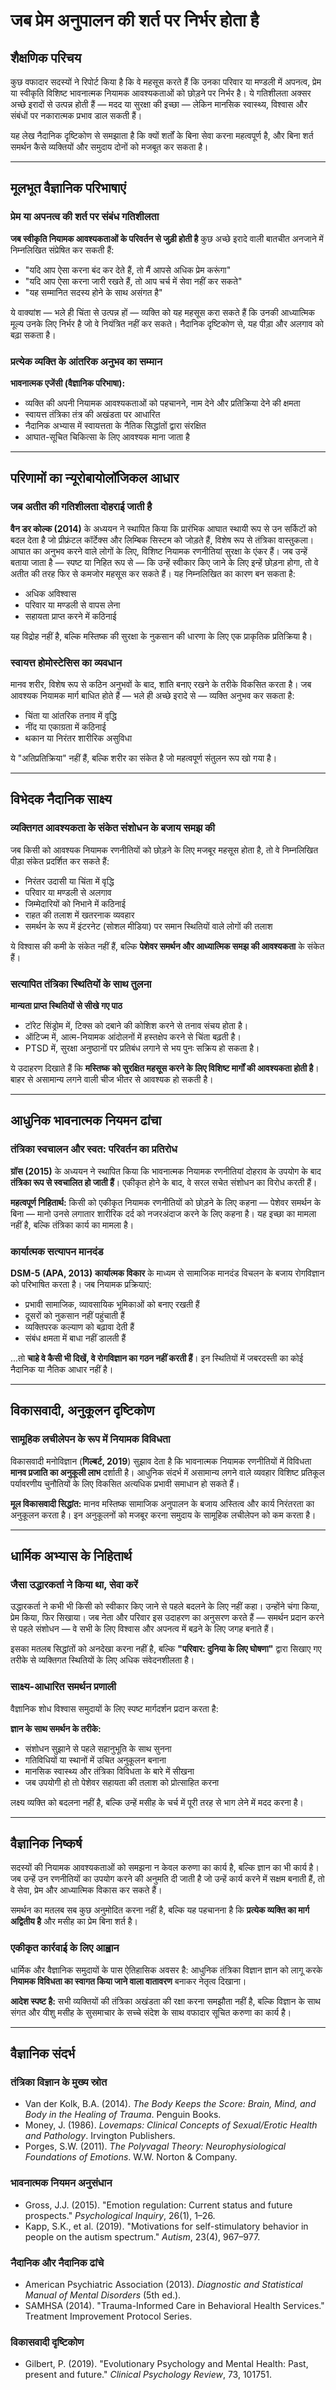 # जब प्रेम अनुपालन की शर्त पर निर्भर होता है

## शैक्षणिक परिचय

कुछ वफादार सदस्यों ने रिपोर्ट किया है कि वे महसूस करते हैं कि उनका परिवार या मण्डली में अपनत्व, प्रेम या स्वीकृति विशिष्ट भावनात्मक नियामक आवश्यकताओं को छोड़ने पर निर्भर है। ये गतिशीलता अक्सर अच्छे इरादों से उत्पन्न होती हैं — मदद या सुरक्षा की इच्छा — लेकिन मानसिक स्वास्थ्य, विश्वास और संबंधों पर नकारात्मक प्रभाव डाल सकती हैं।

यह लेख नैदानिक दृष्टिकोण से समझाता है कि क्यों शर्तों के बिना सेवा करना महत्वपूर्ण है, और बिना शर्त समर्थन कैसे व्यक्तियों और समुदाय दोनों को मजबूत कर सकता है।

---

## मूलभूत वैज्ञानिक परिभाषाएं

### प्रेम या अपनत्व की शर्त पर संबंध गतिशीलता

**जब स्वीकृति नियामक आवश्यकताओं के परिवर्तन से जुड़ी होती है**
कुछ अच्छे इरादे वाली बातचीत अनजाने में निम्नलिखित संप्रेषित कर सकती हैं:

- "यदि आप ऐसा करना बंद कर देते हैं, तो मैं आपसे अधिक प्रेम करूंगा"
- "यदि आप ऐसा करना जारी रखते हैं, तो आप चर्च में सेवा नहीं कर सकते"
- "यह सम्मानित सदस्य होने के साथ असंगत है"

ये वाक्यांश — भले ही चिंता से उत्पन्न हों — व्यक्ति को यह महसूस करा सकते हैं कि उनकी आध्यात्मिक मूल्य उनके लिए निर्भर है जो वे नियंत्रित नहीं कर सकते। नैदानिक दृष्टिकोण से, यह पीड़ा और अलगाव को बढ़ा सकता है।

### प्रत्येक व्यक्ति के आंतरिक अनुभव का सम्मान

**भावनात्मक एजेंसी (वैज्ञानिक परिभाषा):**
- व्यक्ति की अपनी नियामक आवश्यकताओं को पहचानने, नाम देने और प्रतिक्रिया देने की क्षमता
- स्वायत्त तंत्रिका तंत्र की अखंडता पर आधारित
- नैदानिक अभ्यास में स्वायत्तता के नैतिक सिद्धांतों द्वारा संरक्षित
- आघात-सूचित चिकित्सा के लिए आवश्यक माना जाता है

---

## परिणामों का न्यूरोबायोलॉजिकल आधार

### जब अतीत की गतिशीलता दोहराई जाती है

**वैन डर कोल्क (2014)** के अध्ययन ने स्थापित किया कि प्रारंभिक आघात स्थायी रूप से उन सर्किटों को बदल देता है जो प्रीफ्रंटल कॉर्टेक्स और लिम्बिक सिस्टम को जोड़ते हैं, विशेष रूप से तंत्रिका वास्तुकला। आघात का अनुभव करने वाले लोगों के लिए, विशिष्ट नियामक रणनीतियां सुरक्षा के एंकर हैं। जब उन्हें बताया जाता है — स्पष्ट या निहित रूप से — कि उन्हें स्वीकार किए जाने के लिए इन्हें छोड़ना होगा, तो वे अतीत की तरह फिर से कमजोर महसूस कर सकते हैं। यह निम्नलिखित का कारण बन सकता है:

- अधिक अविश्वास
- परिवार या मण्डली से वापस लेना
- सहायता प्राप्त करने में कठिनाई

यह विद्रोह नहीं है, बल्कि मस्तिष्क की सुरक्षा के नुकसान की धारणा के लिए एक प्राकृतिक प्रतिक्रिया है।

### स्वायत्त होमोस्टेसिस का व्यवधान

मानव शरीर, विशेष रूप से कठिन अनुभवों के बाद, शांति बनाए रखने के तरीके विकसित करता है। जब आवश्यक नियामक मार्ग बाधित होते हैं — भले ही अच्छे इरादे से — व्यक्ति अनुभव कर सकता है:

- चिंता या आंतरिक तनाव में वृद्धि
- नींद या एकाग्रता में कठिनाई
- थकान या निरंतर शारीरिक असुविधा

ये "अतिप्रतिक्रिया" नहीं हैं, बल्कि शरीर का संकेत है जो महत्वपूर्ण संतुलन रूप खो गया है।

---

## विभेदक नैदानिक साक्ष्य

### व्यक्तिगत आवश्यकता के संकेत संशोधन के बजाय समझ की

जब किसी को आवश्यक नियामक रणनीतियों को छोड़ने के लिए मजबूर महसूस होता है, तो वे निम्नलिखित पीड़ा संकेत प्रदर्शित कर सकते हैं:

- निरंतर उदासी या चिंता में वृद्धि
- परिवार या मण्डली से अलगाव
- जिम्मेदारियों को निभाने में कठिनाई
- राहत की तलाश में खतरनाक व्यवहार
- समर्थन के रूप में इंटरनेट (सोशल मीडिया) पर समान स्थितियों वाले लोगों की तलाश

ये विश्वास की कमी के संकेत नहीं हैं, बल्कि **पेशेवर समर्थन और आध्यात्मिक समझ की आवश्यकता** के संकेत हैं।

### सत्यापित तंत्रिका स्थितियों के साथ तुलना

**मान्यता प्राप्त स्थितियों से सीखे गए पाठ**

- टॉरेट सिंड्रोम में, टिक्स को दबाने की कोशिश करने से तनाव संचय होता है।
- ऑटिज्म में, आत्म-नियामक आंदोलनों में हस्तक्षेप करने से चिंता बढ़ती है।
- PTSD में, सुरक्षा अनुष्ठानों पर प्रतिबंध लगाने से भय पुनः सक्रिय हो सकता है।

ये उदाहरण दिखाते हैं कि **मस्तिष्क को सुरक्षित महसूस करने के लिए विशिष्ट मार्गों की आवश्यकता होती है**। बाहर से असामान्य लगने वाली चीज भीतर से आवश्यक हो सकती है।

---

## आधुनिक भावनात्मक नियमन ढांचा

### तंत्रिका स्वचालन और स्वत: परिवर्तन का प्रतिरोध

**ग्रॉस (2015)** के अध्ययन ने स्थापित किया कि भावनात्मक नियामक रणनीतियां दोहराव के उपयोग के बाद **तंत्रिका रूप से स्वचालित हो जाती हैं**। एकीकृत होने के बाद, वे सरल सचेत संशोधन का विरोध करती हैं।

**महत्वपूर्ण निहितार्थ:**
किसी को एकीकृत नियामक रणनीतियों को छोड़ने के लिए कहना — पेशेवर समर्थन के बिना — मानो उनसे लगातार शारीरिक दर्द को नजरअंदाज करने के लिए कहना है। यह इच्छा का मामला नहीं है, बल्कि तंत्रिका कार्य का मामला है।

### कार्यात्मक सत्यापन मानदंड

**DSM-5 (APA, 2013)** **कार्यात्मक विकार** के माध्यम से सामाजिक मानदंड विचलन के बजाय रोगविज्ञान को परिभाषित करता है। जब नियामक प्रक्रियाएं:
- प्रभावी सामाजिक, व्यावसायिक भूमिकाओं को बनाए रखती हैं
- दूसरों को नुकसान नहीं पहुंचाती हैं
- व्यक्तिपरक कल्याण को बढ़ावा देती हैं
- संबंध क्षमता में बाधा नहीं डालती हैं

...तो **चाहे वे कैसी भी दिखें, वे रोगविज्ञान का गठन नहीं करती हैं**। इन स्थितियों में जबरदस्ती का कोई नैदानिक या नैतिक आधार नहीं है।

---

## विकासवादी, अनुकूलन दृष्टिकोण

### सामूहिक लचीलेपन के रूप में नियामक विविधता

विकासवादी मनोविज्ञान (**गिल्बर्ट, 2019**) सुझाव देता है कि भावनात्मक नियामक रणनीतियों में विविधता **मानव प्रजाति का अनुकूली लाभ** दर्शाती है। आधुनिक संदर्भ में असामान्य लगने वाले व्यवहार विशिष्ट प्रतिकूल पर्यावरणीय चुनौतियों के लिए विकसित अत्यधिक प्रभावी समाधान हो सकते हैं।

**मूल विकासवादी सिद्धांत:**
मानव मस्तिष्क सामाजिक अनुपालन के बजाय अस्तित्व और कार्य निरंतरता का अनुकूलन करता है। इन अनुकूलनों को मजबूर करना समुदाय के सामूहिक लचीलेपन को कम करता है।

---

## धार्मिक अभ्यास के निहितार्थ

### जैसा उद्धारकर्ता ने किया था, सेवा करें

उद्धारकर्ता ने कभी भी किसी को स्वीकार किए जाने से पहले बदलने के लिए नहीं कहा। उन्होंने चंगा किया, प्रेम किया, फिर सिखाया। जब नेता और परिवार इस उदाहरण का अनुसरण करते हैं — समर्थन प्रदान करने से पहले संशोधन — वे सभी के लिए विश्वास और अपनत्व में बढ़ने के लिए जगह बनाते हैं।

इसका मतलब सिद्धांतों को अनदेखा करना नहीं है, बल्कि **"परिवार: दुनिया के लिए घोषणा"** द्वारा सिखाए गए तरीके से व्यक्तिगत स्थितियों के लिए अधिक संवेदनशीलता है।

### साक्ष्य-आधारित समर्थन प्रणाली

वैज्ञानिक शोध विश्वास समुदायों के लिए स्पष्ट मार्गदर्शन प्रदान करता है:

**ज्ञान के साथ समर्थन के तरीके:**
- संशोधन सुझाने से पहले सहानुभूति के साथ सुनना
- गतिविधियों या स्थानों में उचित अनुकूलन बनाना
- मानसिक स्वास्थ्य और तंत्रिका विविधता के बारे में सीखना
- जब उपयोगी हो तो पेशेवर सहायता की तलाश को प्रोत्साहित करना

लक्ष्य व्यक्ति को बदलना नहीं है, बल्कि उन्हें मसीह के चर्च में पूरी तरह से भाग लेने में मदद करना है।

---

## वैज्ञानिक निष्कर्ष

सदस्यों की नियामक आवश्यकताओं को समझना न केवल करुणा का कार्य है, बल्कि ज्ञान का भी कार्य है। जब उन्हें उन रणनीतियों का उपयोग करने की अनुमति दी जाती है जो उन्हें कार्य करने में सक्षम बनाती हैं, तो वे सेवा, प्रेम और आध्यात्मिक विकास कर सकते हैं।

समर्थन का मतलब सब कुछ अनुमोदित करना नहीं है, बल्कि यह पहचानना है कि **प्रत्येक व्यक्ति का मार्ग अद्वितीय है** और मसीह का प्रेम बिना शर्त है।

### एकीकृत कार्रवाई के लिए आह्वान

धार्मिक और वैज्ञानिक समुदायों के पास ऐतिहासिक अवसर है: आधुनिक तंत्रिका विज्ञान ज्ञान को लागू करके **नियामक विविधता का स्वागत किया जाने वाला वातावरण** बनाकर नेतृत्व दिखाना।

**आदेश स्पष्ट है:**
सभी व्यक्तियों की तंत्रिका अखंडता की रक्षा करना समझौता नहीं है, बल्कि विज्ञान के साथ संगत और यीशु मसीह के सुसमाचार के सच्चे संदेश के साथ वफादार सूचित करुणा का कार्य है।

---

## वैज्ञानिक संदर्भ

### तंत्रिका विज्ञान के मुख्य स्रोत
- Van der Kolk, B.A. (2014). *The Body Keeps the Score: Brain, Mind, and Body in the Healing of Trauma*. Penguin Books.
- Money, J. (1986). *Lovemaps: Clinical Concepts of Sexual/Erotic Health and Pathology*. Irvington Publishers.
- Porges, S.W. (2011). *The Polyvagal Theory: Neurophysiological Foundations of Emotions*. W.W. Norton & Company.

### भावनात्मक नियमन अनुसंधान
- Gross, J.J. (2015). "Emotion regulation: Current status and future prospects." *Psychological Inquiry*, 26(1), 1–26.
- Kapp, S.K., et al. (2019). "Motivations for self-stimulatory behavior in people on the autism spectrum." *Autism*, 23(4), 967–977.

### नैदानिक और नैदानिक ढांचे
- American Psychiatric Association (2013). *Diagnostic and Statistical Manual of Mental Disorders* (5th ed.).
- SAMHSA (2014). "Trauma-Informed Care in Behavioral Health Services." Treatment Improvement Protocol Series.

### विकासवादी दृष्टिकोण
- Gilbert, P. (2019). "Evolutionary Psychology and Mental Health: Past, present and future." *Clinical Psychology Review*, 73, 101751.
